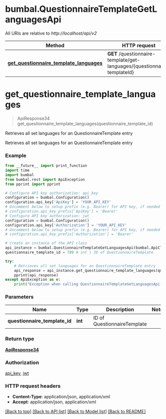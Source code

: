 # bumbal.QuestionnaireTemplateGetLanguagesApi

All URIs are relative to *http://localhost/api/v2*

Method | HTTP request | Description
------------- | ------------- | -------------
[**get_questionnaire_template_languages**](QuestionnaireTemplateGetLanguagesApi.md#get_questionnaire_template_languages) | **GET** /questionnaire-template/get-languages/{questionnaire-templateId} | Retrieves all set languages for an QuestionnaireTemplate entry


# **get_questionnaire_template_languages**
> ApiResponse34 get_questionnaire_template_languages(questionnaire_template_id)

Retrieves all set languages for an QuestionnaireTemplate entry

Retrieves all set languages for an QuestionnaireTemplate entry

### Example
```python
from __future__ import print_function
import time
import bumbal
from bumbal.rest import ApiException
from pprint import pprint

# Configure API key authorization: api_key
configuration = bumbal.Configuration()
configuration.api_key['ApiKey'] = 'YOUR_API_KEY'
# Uncomment below to setup prefix (e.g. Bearer) for API key, if needed
# configuration.api_key_prefix['ApiKey'] = 'Bearer'
# Configure API key authorization: jwt
configuration = bumbal.Configuration()
configuration.api_key['Authorization'] = 'YOUR_API_KEY'
# Uncomment below to setup prefix (e.g. Bearer) for API key, if needed
# configuration.api_key_prefix['Authorization'] = 'Bearer'

# create an instance of the API class
api_instance = bumbal.QuestionnaireTemplateGetLanguagesApi(bumbal.ApiClient(configuration))
questionnaire_template_id = 789 # int | ID of QuestionnaireTemplate

try:
    # Retrieves all set languages for an QuestionnaireTemplate entry
    api_response = api_instance.get_questionnaire_template_languages(questionnaire_template_id)
    pprint(api_response)
except ApiException as e:
    print("Exception when calling QuestionnaireTemplateGetLanguagesApi->get_questionnaire_template_languages: %s\n" % e)
```

### Parameters

Name | Type | Description  | Notes
------------- | ------------- | ------------- | -------------
 **questionnaire_template_id** | **int**| ID of QuestionnaireTemplate | 

### Return type

[**ApiResponse34**](ApiResponse34.md)

### Authorization

[api_key](../README.md#api_key), [jwt](../README.md#jwt)

### HTTP request headers

 - **Content-Type**: application/json, application/xml
 - **Accept**: application/json, application/xml

[[Back to top]](#) [[Back to API list]](../README.md#documentation-for-api-endpoints) [[Back to Model list]](../README.md#documentation-for-models) [[Back to README]](../README.md)

